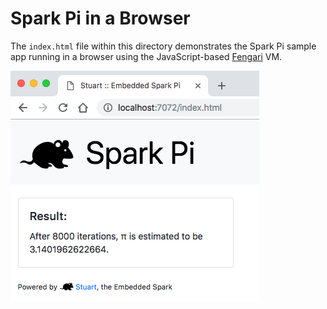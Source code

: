 # Spark Pi in a Browser

The `index.html` file within this directory demonstrates the Spark Pi sample app running in a browser using the JavaScript-based [Fengari](https://fengari.io) VM.

![Browser](./browser.png)
